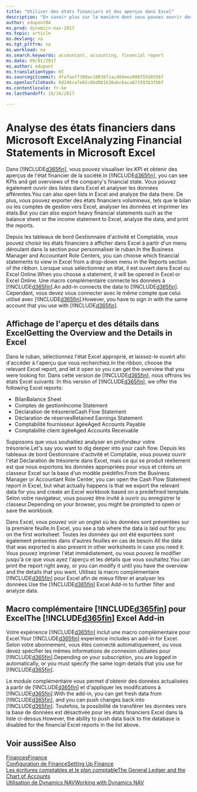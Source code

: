 ```yaml
---
title: "Utiliser des états financiers et des aperçus dans Excel"
description: "En savoir plus sur la manière dont vous pouvez ouvrir des états financiers dans Microsoft Excel à partir de Dynamics NAV pour une meilleure analyse."
author: edupont04
ms.prod: dynamics-nav-2017
ms.topic: article
ms.devlang: na
ms.tgt_pltfrm: na
ms.workload: na
ms.search.keywords: accountant, accounting, financial report
ms.date: 09/01/2017
ms.author: edupont
ms.translationtype: HT
ms.sourcegitcommit: 4fefaef7380ac10836fcac404eea006f55d8556f
ms.openlocfilehash: 6d246ca7e02c8bd081636abc6aca871993b3fbbf
ms.contentlocale: fr-be
ms.lasthandoff: 10/16/2017

---
```

# <a name="analyzing-financial-statements-in-microsoft-excel"></a><span data-ttu-id="95fdb-103">Analyse des états financiers dans Microsoft Excel</span><span class="sxs-lookup"><span data-stu-id="95fdb-103">Analyzing Financial Statements in Microsoft Excel</span></span>
<span data-ttu-id="95fdb-104">Dans [!INCLUDE[d365fin](includes/d365fin_md.md)], vous pouvez visualiser les KPI et obtenir des aperçus de l'état financier de la société.</span><span class="sxs-lookup"><span data-stu-id="95fdb-104">In [!INCLUDE[d365fin](includes/d365fin_md.md)], you can see KPIs and get overviews of the company's financial state.</span></span> <span data-ttu-id="95fdb-105">Vous pouvez également ouvrir des listes dans Excel et analyser les données afférentes.</span><span class="sxs-lookup"><span data-stu-id="95fdb-105">You can also open lists in Excel and analyze the data there.</span></span> <span data-ttu-id="95fdb-106">De plus, vous pouvez exporter des états financiers volumineux, tels que le bilan ou les comptes de gestion vers Excel, analyser les données et imprimer les états.</span><span class="sxs-lookup"><span data-stu-id="95fdb-106">But you can also export heavy financial statements such as the balance sheet or the income statement to Excel, analyze the data, and print the reports.</span></span>  

<span data-ttu-id="95fdb-107">Depuis les tableaux de bord Gestionnaire d'activité et Comptable, vous pouvez choisir les états financiers à afficher dans Excel à partir d'un menu déroulant dans la section pour personnaliser le ruban.</span><span class="sxs-lookup"><span data-stu-id="95fdb-107">In the Business Manager and Accountant Role Centers, you can choose which financial statements to view in Excel from a drop-down menu in the Reports section of the ribbon.</span></span> <span data-ttu-id="95fdb-108">Lorsque vous sélectionnez un état, il est ouvert dans Excel ou Excel Online.</span><span class="sxs-lookup"><span data-stu-id="95fdb-108">When you choose a statement, it will be opened in Excel or Excel Online.</span></span> <span data-ttu-id="95fdb-109">Une macro complémentaire connecte les données à [!INCLUDE[d365fin](includes/d365fin_md.md)].</span><span class="sxs-lookup"><span data-stu-id="95fdb-109">An add-in connects the data to [!INCLUDE[d365fin](includes/d365fin_md.md)].</span></span> <span data-ttu-id="95fdb-110">Cependant, vous devez vous connecter avec le même compte que celui utilisé avec [!INCLUDE[d365fin](includes/d365fin_md.md)].</span><span class="sxs-lookup"><span data-stu-id="95fdb-110">However, you have to sign in with the same account that you use with [!INCLUDE[d365fin](includes/d365fin_md.md)].</span></span>  

## <a name="getting-the-overview-and-the-details-in-excel"></a><span data-ttu-id="95fdb-111">Affichage de l'aperçu et des détails dans Excel</span><span class="sxs-lookup"><span data-stu-id="95fdb-111">Getting the Overview and the Details in Excel</span></span>
<span data-ttu-id="95fdb-112">Dans le ruban, sélectionnez l'état Excel approprié, et laissez-le ouvert afin d'accéder à l'aperçu que vous recherchiez.</span><span class="sxs-lookup"><span data-stu-id="95fdb-112">In the ribbon, choose the relevant Excel report, and let it open so you can get the overview that you were looking for.</span></span> <span data-ttu-id="95fdb-113">Dans cette version de [!INCLUDE[d365fin](includes/d365fin_md.md)], nous offrons les états Excel suivants :</span><span class="sxs-lookup"><span data-stu-id="95fdb-113">In this version of [!INCLUDE[d365fin](includes/d365fin_md.md)], we offer the following Excel reports:</span></span>

- <span data-ttu-id="95fdb-114">Bilan</span><span class="sxs-lookup"><span data-stu-id="95fdb-114">Balance Sheet</span></span>  
- <span data-ttu-id="95fdb-115">Comptes de gestion</span><span class="sxs-lookup"><span data-stu-id="95fdb-115">Income Statement</span></span>  
- <span data-ttu-id="95fdb-116">Déclaration de trésorerie</span><span class="sxs-lookup"><span data-stu-id="95fdb-116">Cash Flow Statement</span></span>  
- <span data-ttu-id="95fdb-117">Déclaration de réserves</span><span class="sxs-lookup"><span data-stu-id="95fdb-117">Retained Earnings Statement</span></span>  
- <span data-ttu-id="95fdb-118">Comptabilité fournisseur âgée</span><span class="sxs-lookup"><span data-stu-id="95fdb-118">Aged Accounts Payable</span></span>  
- <span data-ttu-id="95fdb-119">Comptabilité client âgée</span><span class="sxs-lookup"><span data-stu-id="95fdb-119">Aged Accounts Receivable</span></span>  

<span data-ttu-id="95fdb-120">Supposons que vous souhaitiez analyser en profondeur votre trésorerie.</span><span class="sxs-lookup"><span data-stu-id="95fdb-120">Let's say you want to dig deeper into your cash flow.</span></span> <span data-ttu-id="95fdb-121">Depuis les tableaux de bord Gestionnaire d'activité et Comptable, vous pouvez ouvrir l'état Déclaration de trésorerie dans Excel, mais ce qui se produit réellement est que nous exportons les données appropriées pour vous et créons un classeur Excel sur la base d'un modèle prédéfini.</span><span class="sxs-lookup"><span data-stu-id="95fdb-121">From the Business Manager or Accountant Role Center, you can open the Cash Flow Statement report in Excel, but what actually happens is that we export the relevant data for you and create an Excel workbook based on a predefined template.</span></span> <span data-ttu-id="95fdb-122">Selon votre navigateur, vous pouvez être invité à ouvrir ou enregistrer le classeur.</span><span class="sxs-lookup"><span data-stu-id="95fdb-122">Depending on your browser, you might be prompted to open or save the workbook.</span></span>  

<span data-ttu-id="95fdb-123">Dans Excel, vous pouvez voir un onglet où les données sont présentées sur la première feuille.</span><span class="sxs-lookup"><span data-stu-id="95fdb-123">In Excel, you see a tab where the data is laid out for you on the first worksheet.</span></span> <span data-ttu-id="95fdb-124">Toutes les données qui ont été exportées sont également présentes dans d'autres feuilles en cas de besoin.</span><span class="sxs-lookup"><span data-stu-id="95fdb-124">All the data that was exported is also present in other worksheets in case you need it.</span></span> <span data-ttu-id="95fdb-125">Vous pouvez imprimer l'état immédiatement, ou vous pouvez le modifier jusqu'à ce que vous ayez l'aperçu et les détails que vous souhaitez.</span><span class="sxs-lookup"><span data-stu-id="95fdb-125">You can print the report right away, or you can modify it until you have the overview and the details that you want.</span></span> <span data-ttu-id="95fdb-126">Utilisez la macro complémentaire [!INCLUDE[d365fin](includes/d365fin_md.md)] pour Excel afin de mieux filtrer et analyser les données.</span><span class="sxs-lookup"><span data-stu-id="95fdb-126">Use the [!INCLUDE[d365fin](includes/d365fin_md.md)] Excel Add-in to further filter and analyze data.</span></span>  

## <a name="the-included365finincludesd365finmdmd-excel-add-in"></a><span data-ttu-id="95fdb-127">Macro complémentaire [!INCLUDE[d365fin](includes/d365fin_md.md)] pour Excel</span><span class="sxs-lookup"><span data-stu-id="95fdb-127">The [!INCLUDE[d365fin](includes/d365fin_md.md)] Excel Add-in</span></span>
<span data-ttu-id="95fdb-128">Votre expérience [!INCLUDE[d365fin](includes/d365fin_md.md)] inclut une macro complémentaire pour Excel.</span><span class="sxs-lookup"><span data-stu-id="95fdb-128">Your [!INCLUDE[d365fin](includes/d365fin_md.md)] experience includes an add-in for Excel.</span></span> <span data-ttu-id="95fdb-129">Selon votre abonnement, vous êtes connecté automatiquement, ou vous devez spécifier les mêmes informations de connexion utilisées pour [!INCLUDE[d365fin](includes/d365fin_md.md)].</span><span class="sxs-lookup"><span data-stu-id="95fdb-129">Depending on your subscription, you are logged in automatically, or you must specify the same login details that you use for [!INCLUDE[d365fin](includes/d365fin_md.md)].</span></span>  

<span data-ttu-id="95fdb-130">Le module complémentaire vous permet d'obtenir des données actualisées à partir de [!INCLUDE[d365fin](includes/d365fin_md.md)] et d'appliquer les modifications à [!INCLUDE[d365fin](includes/d365fin_md.md)].</span><span class="sxs-lookup"><span data-stu-id="95fdb-130">With the add-in, you can get fresh data from [!INCLUDE[d365fin](includes/d365fin_md.md)], and you can push changes back into [!INCLUDE[d365fin](includes/d365fin_md.md)].</span></span> <span data-ttu-id="95fdb-131">Toutefois, la possibilité de transférer les données vers la base de données est désactivée pour les états financiers Excel dans la liste ci-dessus.</span><span class="sxs-lookup"><span data-stu-id="95fdb-131">However, the ability to push data back to the database is disabled for the financial Excel reports in the list above.</span></span>  

## <a name="see-also"></a><span data-ttu-id="95fdb-132">Voir aussi</span><span class="sxs-lookup"><span data-stu-id="95fdb-132">See Also</span></span>
[<span data-ttu-id="95fdb-133">Finances</span><span class="sxs-lookup"><span data-stu-id="95fdb-133">Finance</span></span>](finance.md)  
[<span data-ttu-id="95fdb-134">Configuration de Finance</span><span class="sxs-lookup"><span data-stu-id="95fdb-134">Setting Up Finance</span></span>](finance-setup-finance.md)  
[<span data-ttu-id="95fdb-135">Les écritures comptables et le plan comptable</span><span class="sxs-lookup"><span data-stu-id="95fdb-135">The General Ledger and the Chart of Accounts</span></span>](finance-general-ledger.md)  
[<span data-ttu-id="95fdb-136">Utilisation de Dynamics NAV</span><span class="sxs-lookup"><span data-stu-id="95fdb-136">Working with Dynamics NAV</span></span>](ui-work-product.md)  

